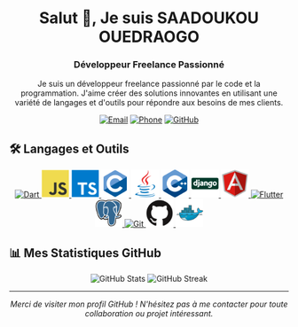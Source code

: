 <!-- Header Section -->
<h1 align="center">Salut 👋, Je suis SAADOUKOU OUEDRAOGO</h1>
<h3 align="center">Développeur Freelance Passionné</h3>

<!-- Introduction -->
<p align="center">
  Je suis un développeur freelance passionné par le code et la programmation. J'aime créer des solutions innovantes en utilisant une variété de langages et d'outils pour répondre aux besoins de mes clients.
</p>

<!-- Contact Information -->
<p align="center">
  <a href="mailto:osaadoukou@gmail.com"><img src="https://img.shields.io/badge/Email-osaadoukou@gmail.com-c14438?style=for-the-badge&logo=gmail&logoColor=white" alt="Email"></a>
  <a href="tel:+22675364491"><img src="https://img.shields.io/badge/Phone-+22675364491-blue?style=for-the-badge&logo=phone&logoColor=white" alt="Phone"></a>
  <a href="https://github.com/sidiki-codeur"><img src="https://img.shields.io/badge/GitHub-sidiki--codeur-181717?style=for-the-badge&logo=github&logoColor=white" alt="GitHub"></a>
</p>

<!-- Languages and Tools Section -->
## 🛠️ Langages et Outils

<div align="center">
  <!-- Dart -->
  <a href="https://dart.dev" target="_blank" rel="noreferrer">
    <img src="https://www.vectorlogo.zone/logos/dartlang/dartlang-icon.svg" alt="Dart" width="50" height="50"/>
  </a>
  <!-- JavaScript -->
  <a href="https://developer.mozilla.org/fr/docs/Web/JavaScript" target="_blank" rel="noreferrer">
    <img src="https://raw.githubusercontent.com/devicons/devicon/master/icons/javascript/javascript-original.svg" alt="JavaScript" width="50" height="50"/>
  </a>
  <!-- TypeScript -->
  <a href="https://www.typescriptlang.org/" target="_blank" rel="noreferrer">
    <img src="https://raw.githubusercontent.com/devicons/devicon/master/icons/typescript/typescript-original.svg" alt="TypeScript" width="50" height="50"/>
  </a>
  <!-- C -->
  <a href="https://www.cprogramming.com/" target="_blank" rel="noreferrer">
    <img src="https://raw.githubusercontent.com/devicons/devicon/master/icons/c/c-original.svg" alt="C" width="50" height="50"/>
  </a>
  <!-- Java -->
  <a href="https://www.java.com" target="_blank" rel="noreferrer">
    <img src="https://raw.githubusercontent.com/devicons/devicon/master/icons/java/java-original.svg" alt="Java" width="50" height="50"/>
  </a>
  <!-- C++ -->
  <a href="https://www.w3schools.com/cpp/" target="_blank" rel="noreferrer">
    <img src="https://raw.githubusercontent.com/devicons/devicon/master/icons/cplusplus/cplusplus-original.svg" alt="C++" width="50" height="50"/>
  </a>
  <!-- Django -->
  <a href="https://www.djangoproject.com/" target="_blank" rel="noreferrer">
    <img src="https://raw.githubusercontent.com/devicons/devicon/master/icons/django/django-original.svg" alt="Django" width="50" height="50"/>
  </a>
  <!-- Angular -->
  <a href="https://angular.io/" target="_blank" rel="noreferrer">
    <img src="https://raw.githubusercontent.com/devicons/devicon/master/icons/angularjs/angularjs-original.svg" alt="Angular" width="50" height="50"/>
  </a>
  <!-- Flutter -->
  <a href="https://flutter.dev/" target="_blank" rel="noreferrer">
    <img src="https://www.vectorlogo.zone/logos/flutterio/flutterio-icon.svg" alt="Flutter" width="50" height="50"/>
  </a>
  <!-- PostgreSQL -->
  <a href="https://www.postgresql.org/" target="_blank" rel="noreferrer">
    <img src="https://raw.githubusercontent.com/devicons/devicon/master/icons/postgresql/postgresql-original.svg" alt="PostgreSQL" width="50" height="50"/>
  </a>
  <!-- Git -->
  <a href="https://git-scm.com/" target="_blank" rel="noreferrer">
    <img src="https://www.vectorlogo.zone/logos/git-scm/git-scm-icon.svg" alt="Git" width="50" height="50"/>
  </a>
  <!-- GitHub -->
  <a href="https://github.com/sidiki-codeur" target="_blank" rel="noreferrer">
    <img src="https://raw.githubusercontent.com/devicons/devicon/master/icons/github/github-original.svg" alt="GitHub" width="50" height="50"/>
  </a>
  <!-- Docker -->
  <a href="https://www.docker.com/" target="_blank" rel="noreferrer">
    <img src="https://raw.githubusercontent.com/devicons/devicon/master/icons/docker/docker-original.svg" alt="Docker" width="50" height="50"/>
  </a>
</div>

<!-- GitHub Stats Section -->
## 📊 Mes Statistiques GitHub

<p align="center">
  <img src="https://github-readme-stats.vercel.app/api?username=sidiki-codeur&show_icons=true&theme=radical" alt="GitHub Stats">
  <img src="https://github-readme-streak-stats.herokuapp.com/?user=sidiki-codeur&theme=radical" alt="GitHub Streak">
</p>

<!-- Footer -->
---

<p align="center">
  <em>Merci de visiter mon profil GitHub ! N'hésitez pas à me contacter pour toute collaboration ou projet intéressant.</em>
</p>

